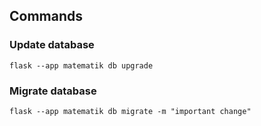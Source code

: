 ## Commands

### Update database

```console
flask --app matematik db upgrade     
```

### Migrate database

```console
flask --app matematik db migrate -m "important change" 
```

